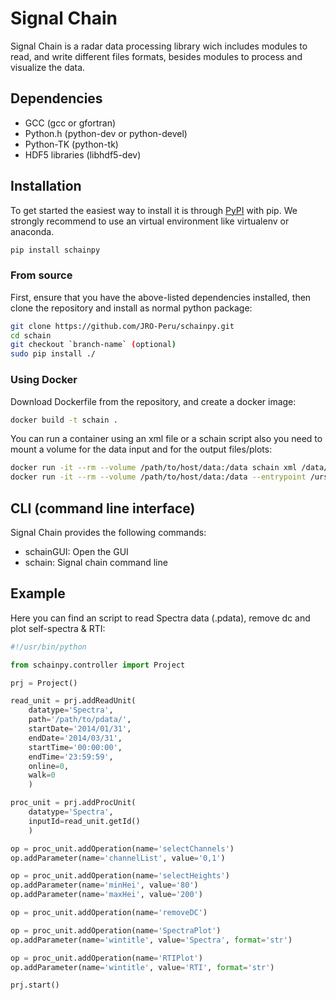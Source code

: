 # Signal Chain

Signal Chain is a radar data processing library wich includes modules to read,
and write different files formats, besides modules to process and visualize the
data.

## Dependencies

- GCC (gcc or gfortran)
- Python.h (python-dev or python-devel)
- Python-TK (python-tk)
- HDF5 libraries (libhdf5-dev)

## Installation

To get started the easiest way to install it is through
[PyPI](https://pypi.org/project/schainpy/) with pip. We strongly recommend to
use an virtual environment like virtualenv or anaconda.

```bash
pip install schainpy
```

### From source

First, ensure that you have the above-listed dependencies installed, then clone
the repository and install as normal python package:

```bash
git clone https://github.com/JRO-Peru/schainpy.git
cd schain
git checkout `branch-name` (optional)
sudo pip install ./
```

### Using Docker

Download Dockerfile from the repository, and create a docker image:

```bash
docker build -t schain .
```

You can run a container using an xml file or a schain script also you need to
mount a volume for the data input and for the output files/plots:

```bash
docker run -it --rm --volume /path/to/host/data:/data schain xml /data/test.xml
docker run -it --rm --volume /path/to/host/data:/data --entrypoint /urs/local/bin/python schain /data/test.py
```

## CLI (command line interface)

Signal Chain provides the following commands:

- schainGUI: Open the GUI
- schain: Signal chain command line

## Example

Here you can find an script to read Spectra data (.pdata), remove dc and plot
self-spectra & RTI:

```python
#!/usr/bin/python

from schainpy.controller import Project

prj = Project()

read_unit = prj.addReadUnit(
    datatype='Spectra',
    path='/path/to/pdata/',
    startDate='2014/01/31',
    endDate='2014/03/31',
    startTime='00:00:00',
    endTime='23:59:59',
    online=0,
    walk=0
    )

proc_unit = prj.addProcUnit(
    datatype='Spectra',
    inputId=read_unit.getId()
    )

op = proc_unit.addOperation(name='selectChannels')
op.addParameter(name='channelList', value='0,1')

op = proc_unit.addOperation(name='selectHeights')
op.addParameter(name='minHei', value='80')
op.addParameter(name='maxHei', value='200')

op = proc_unit.addOperation(name='removeDC')

op = proc_unit.addOperation(name='SpectraPlot')
op.addParameter(name='wintitle', value='Spectra', format='str')

op = proc_unit.addOperation(name='RTIPlot')
op.addParameter(name='wintitle', value='RTI', format='str')

prj.start()

```
